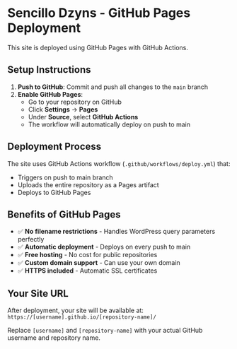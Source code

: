 # Sencillo Dzyns - GitHub Pages Deployment

This site is deployed using GitHub Pages with GitHub Actions.

## Setup Instructions

1. **Push to GitHub**: Commit and push all changes to the `main` branch
2. **Enable GitHub Pages**:
   - Go to your repository on GitHub
   - Click **Settings** → **Pages**
   - Under **Source**, select **GitHub Actions**
   - The workflow will automatically deploy on push to main

## Deployment Process

The site uses GitHub Actions workflow (`.github/workflows/deploy.yml`) that:
- Triggers on push to main branch
- Uploads the entire repository as a Pages artifact
- Deploys to GitHub Pages

## Benefits of GitHub Pages

- ✅ **No filename restrictions** - Handles WordPress query parameters perfectly
- ✅ **Automatic deployment** - Deploys on every push to main
- ✅ **Free hosting** - No cost for public repositories
- ✅ **Custom domain support** - Can use your own domain
- ✅ **HTTPS included** - Automatic SSL certificates

## Your Site URL

After deployment, your site will be available at:
`https://[username].github.io/[repository-name]/`

Replace `[username]` and `[repository-name]` with your actual GitHub username and repository name.